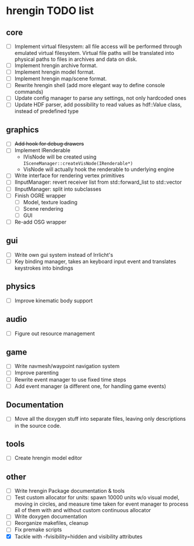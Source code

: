 hrengin TODO list
=================

## core

+ [ ] Implement virtual filesystem: all file access will be performed through emulated virtual filesystem. Virtual file paths will be translated into physical paths to files in archives and data on disk.
+ [ ] Implement hrengin archive format.
+ [ ] Implement hrengin model format.
+ [ ] Implement hrengin map/scene format.
+ [ ] Rewrite hrengin shell (add more elegant way to define console commands)
+ [ ] Update config manager to parse any settings, not only hardcoded ones
+ [ ] Update HDF parser, add possibility to read values as hdf::Value class, instead of predefined type

## graphics

+ [ ] ~~Add hook for debug drawers~~
+ [ ] Implement IRenderable
    * IVisNode will be created using `ISceneManager::createVisNode(IRenderable*)`
    * VisNode will actually hook the renderable to underlying engine
+ [ ] Write interface for rendering vertex primitives
+ [ ] IInputManager: revert receiver list from std::forward_list to std::vector
+ [ ] IInputManager: split into subclasses
+ [ ] Finish OGRE wrapper
    * [ ] Model, texture loading
    * [ ] Scene rendering
    * [ ] GUI
+ [ ] Re-add OSG wrapper

## gui

+ [ ] Write own gui system instead of Irrlicht's
+ [ ] Key binding manager, takes an keyboard input event and translates keystrokes into bindings

## physics

+ [ ] Improve kinematic body support

## audio

+ [ ] Figure out resource management

## game

+ [ ] Write navmesh/waypoint navigation system
+ [ ] Improve parenting
+ [ ] Rewrite event manager to use fixed time steps
+ [ ] Add event manager (a different one, for handling game events)

## Documentation

+ [ ] Move all the doxygen stuff into separate files, leaving only descriptions in the source code.

## tools

+ [ ] Create hrengin model editor

## other

+ [ ] Write hrengin Package documentation & tools
+ [ ] Test custom allocator for units: spawn 10000 units w/o visual model, moving in circles, and measure time taken for event manager to process all of them with and without custom continuous allocator
+ [ ] Write doxygen documentation
+ [ ] Reorganize makefiles, cleanup
+ [ ] Fix premake scripts
+ [x] Tackle with -fvisibility=hidden and visibility attributes
